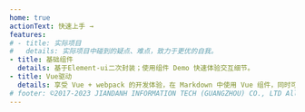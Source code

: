 ```yaml
---
home: true
actionText: 快速上手 →
features:
# - title: 实际项目
#   details: 实际项目中碰到的疑点、难点，致力于更优的自我。
- title: 基础组件
  details: 基于Element-ui二次封装；使用组件 Demo 快速体验交互细节。
- title: Vue驱动
  details: 享受 Vue + webpack 的开发体验，在 Markdown 中使用 Vue 组件，同时可以使用 Vue 来开发自定义主题。
# footer: ©2017-2023 JIANDANH INFORMATION TECH (GUANGZHOU) CO., LTD All Rights Reserved.
---
```

